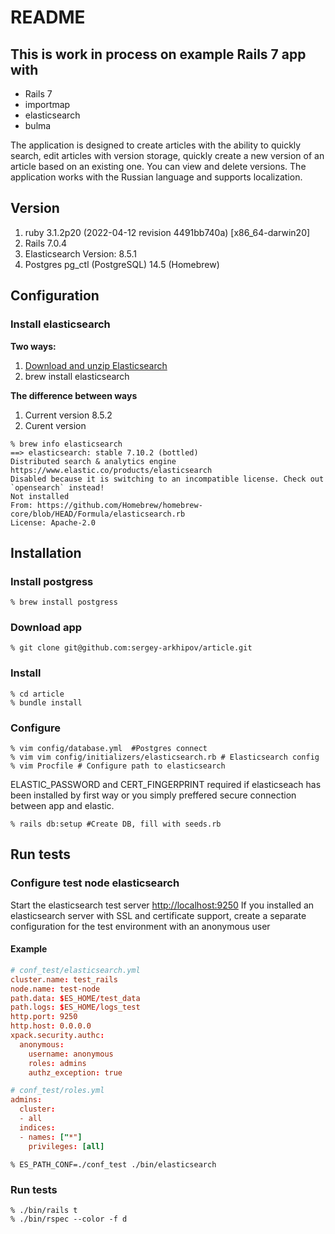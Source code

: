 # README

## This is work in process on example Rails 7 app with

- Rails 7
- importmap
- elasticsearch
- bulma
  
The application is designed to create articles with the ability to quickly search, edit articles with version storage, quickly create a new version of an article based on an existing one.
You can view and delete versions.
The application works with the Russian language and supports localization.

## Version

1. ruby 3.1.2p20 (2022-04-12 revision 4491bb740a) [x86_64-darwin20]
2. Rails 7.0.4
3. Elasticsearch Version: 8.5.1
4. Postgres pg_ctl (PostgreSQL) 14.5 (Homebrew)

## Configuration

### Install elasticsearch

**Two ways:**

1. [Download and unzip Elasticsearch](https://artifacts.elastic.co/downloads/elasticsearch/elasticsearch-8.5.2-darwin-x86_64.tar.gz)
2. brew install elasticsearch

**The difference between ways**

1. Current version 8.5.2
2. Curent version

```console
% brew info elasticsearch
==> elasticsearch: stable 7.10.2 (bottled)
Distributed search & analytics engine
https://www.elastic.co/products/elasticsearch
Disabled because it is switching to an incompatible license. Check out `opensearch` instead!
Not installed
From: https://github.com/Homebrew/homebrew-core/blob/HEAD/Formula/elasticsearch.rb
License: Apache-2.0
```

## Installation

### Install postgress

```console
% brew install postgress
```

### Download app

```console
% git clone git@github.com:sergey-arkhipov/article.git
```

### Install

```console
% cd article
% bundle install
```

### Configure

```console
% vim config/database.yml  #Postgres connect
% vim vim config/initializers/elasticsearch.rb # Elasticsearch config
% vim Procfile # Configure path to elasticsearch
```

ELASTIC_PASSWORD and CERT_FINGERPRINT required if elasticseach has been installed by first way or you simply preffered secure connection between app and elastic.

```console
% rails db:setup #Create DB, fill with seeds.rb
```

## Run tests

### Configure test node elasticsearch

Start the elasticsearch test server <http://localhost:9250>
If you installed an elasticsearch server with SSL and certificate support, create a separate configuration for the test environment with an anonymous user

#### Example

```conf
# conf_test/elasticsearch.yml
cluster.name: test_rails
node.name: test-node
path.data: $ES_HOME/test_data
path.logs: $ES_HOME/logs_test
http.port: 9250
http.host: 0.0.0.0
xpack.security.authc:
  anonymous:
    username: anonymous
    roles: admins
    authz_exception: true

# conf_test/roles.yml
admins:
  cluster:
  - all
  indices:
  - names: ["*"]
    privileges: [all]
```

```console
% ES_PATH_CONF=./conf_test ./bin/elasticsearch

```

### Run tests

```console
% ./bin/rails t
% ./bin/rspec --color -f d
```
